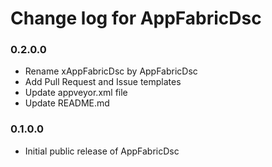 # Change log for AppFabricDsc

### 0.2.0.0
 * Rename xAppFabricDsc by AppFabricDsc
 * Add Pull Request and Issue templates
 * Update appveyor.xml file
 * Update README.md

### 0.1.0.0

* Initial public release of AppFabricDsc

